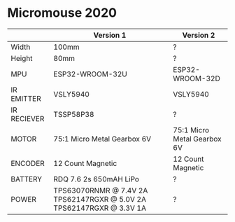 # Micromouse 2020

| | Version 1 | Version 2 |
| ----------- | ----------- | ----------- |
| Width | 100mm | ? |
| Height | 80mm | ? |
| MPU | ESP32-WROOM-32U  | ESP32-WROOM-32D |
| IR EMITTER | VSLY5940 | VSLY5940 |
| IR RECIEVER | TSSP58P38 | ? |
| MOTOR | 75:1 Micro Metal Gearbox 6V | 75:1 Micro Metal Gearbox 6V |
| ENCODER | 12 Count Magnetic | 12 Count Magnetic |
| BATTERY |  RDQ 7.6 2s 650mAH LiPo | ? |
| POWER |  TPS63070RNMR @ 7.4V 2A TPS62147RGXR @ 5.0V 2A TPS62147RGXR @ 3.3V 1A | ? |




